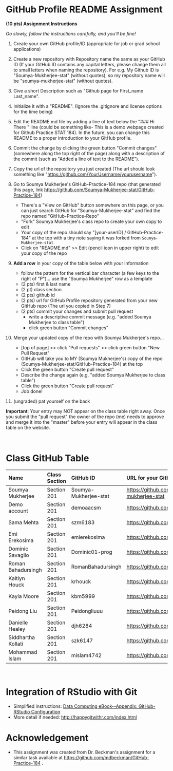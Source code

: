 
# GitHub Profile README Assignment

**(10 pts) Assignment Instructions**

*Go slowly, follow the instructions carefully, and you'll be fine!*

1. Create your own GitHub profile/ID (appropriate for job or grad school applications)  
2. Create a new repository with Repository name the same as your GitHub ID (If your GitHub ID contains any capital letters, please change them all to small letters when naming the repository). For e.g. My Github ID is "Soumya-Mukherjee-stat" (without quotes), so my repository name will be "soumya-mukherjee-stat" (without quotes).
3. Give a short Description such as "Github page for First_name Last_name".
4. Initialize it with a "README". (Ignore the .gitignore and license options for the time being)
5. Edit the README.md file by adding a line of text below the "### Hi There " line (could be something like- This is a demo webpage created for Github Practice STAT 184). In the future, you can change this README to a proper introduction to your GitHub profile.
6. Commit the change by clicking the green button "Commit changes" (somewhere along the top right of the page) along with a description of the commit (such as "Added a line of text to the README").
7. Copy the url of the repository you just created (The url should look something like "https://github.com/YourUsername/yourusername").
8. Go to Soumya Mukherjee's GitHub-Practice-184 repo (that generated this page, link https://github.com/Soumya-Mukherjee-stat/GitHub-Practice-184)  
    - There's a "View on GitHub" button somewhere on this page, or you can just search GitHub for "Soumya-Mukherjee-stat" and find the repo named "GitHub-Practice-Repo"
    - "Fork" Soumya Mukherjee's class repo to create your own copy to edit
    - Your copy of the repo should say "[your-userID] / GitHub-Practice-184" at the top with a tiny note saying it was forked from `Soumya-Mukherjee-stat`
    - Click on "README.md" >> Edit (pencil icon in upper right) to edit your copy of the repo
9. **Add a row** in your copy of the table below with your information 
    - follow the pattern for the vertical bar character (a few keys to the right of "P")... use the "Soumya Mukherjee" row as a template
    - (2 pts) first & last name  
    - (2 pt)  class section
    - (2 pts) github id  
    - (2 pts) url for GitHub Profile repository generated from your new GitHub repo (The url you copied in Step 7)
    - (2 pts) commit your changes and submit pull request
        - write a descriptive commit message (e.g. "added Soumya Mukherjee to class table")
        - click green button "Commit changes"

10. Merge your updated copy of the repo with Soumya Mukherjee's repo...
    - [top of page] >> click "Pull requests" >> click green button "New Pull Request"
    - GitHub will take you to MY (Soumya Mukherjee's) copy of the repo (Soumya-Mukherjee-stat/GitHub-Practice-184) at the top
    - Click the green button "Create pull request"
    - Describe the change again (e.g. "added Soumya Mukherjee to class table")
    - Click the green button "Create pull request"
    - Job done!
11. (ungraded) pat yourself on the back
 
**Important**: Your entry may NOT appear on the class table right away.  Once you submit the "pull request" the owner of the repo (me) needs to approve and merge it into the "master" before your entry will appear in the class table on the website. 

<br>


# Class GitHub Table 

| Name                    | Class Section     | GitHub ID            | URL for your GitHub page                                        | 
|:------------------------|:------------------|:---------------------|:----------------------------------------------------------------|
| Soumya Mukherjee        | Section 201       | Soumya-Mukherjee-stat| https://github.com/Soumya-Mukherjee-stat/soumya-mukherjee-stat  | 
| Demo account            | Section 201       | demoaacsm            | https://github.com/demoaccsm/demoaccsm                          | 
| Sama Mehta              | Section 201       | szm6183              | https://github.com/szm6183/szm6183                              | 
| Emi Erekosima           | Section 201       | emierekosima         | https://github.com/emieerekosima/emierekosima                   |         
| Dominic Savaglio        | Section 201       | Dominic01-prog       | https://github.com/Dominic01-prog/dominic01-prog                | 
| Roman Bahadursingh      | Section 201       | RomanBahadursingh    |https://github.com/RomanBahadursingh/romanbahadursingh           |  
| Kaitlyn Houck           | Section 201       | krhouck              | https://github.com/krhouck/krhouck#hi-there-                    |
| Kayla Moore             | Section 201       | kbm5999              | https://github.com/kbm5999/kbm5999                              |  
| Peidong Liu             | Section 201       | Peidongliuuu         | https://github.com/PeidongLiuuu/peidongliuuu                    |
| Danielle Healey         | Section 201       | djh6284              | https://github.com/djh6284/djh6284                              |
| Siddhartha Kollati      | Section 201       | szk6147              | https://github.com/szk6147/Siddhartha-Kollati-stat/             |
| Mohammad Islam          | Section 201       | mislam4742           | https://github.com/mislam4742/mislam4742                        |




<br>

# Integration of RStudio with Git

- Simplified instructions: [Data Computing eBook--Appendix: GitHub-RStudio Configuration](https://dtkaplan.github.io/DataComputingEbook/appendix-github-rstudio-configuration.html#appendix-github-rstudio-configuration)  
- More detail if needed: <http://happygitwithr.com/index.html>

# Acknowledgement
- This assignment was created from Dr. Beckman's assignment for a similar task available at https://github.com/mdbeckman/GitHub-Practice-184 .
